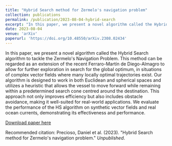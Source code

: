 ```yaml
---
title: "Hybrid Search method for Zermelo's navigation problem"
collection: publications
permalink: /publication/2023-08-04-hybrid-search
excerpt: "In this paper, we present a novel algorithm called the Hybrid Search algorithm to tackle the Zermelo's Navigation Problem."
date: 2023-08-04
venue: 'arXiv'
paperurl: 'https://doi.org/10.48550/arXiv.2308.02434'
---
```

In this paper, we present a novel algorithm called the Hybrid Search algorithm to tackle the Zermelo's Navigation Problem. This method can be regarded as an extension of the recent Ferraro-Martín de Diego-Almagro to allow for further exploration in search for the global optimum, in situations of complex vector fields where many locally optimal trajectories exist. Our algorithm is designed to work in both Euclidean and spherical spaces and utilizes a heuristic that allows the vessel to move forward while remaining within a predetermined search cone centred around the destination. This approach not only improves efficiency but also includes obstacle avoidance, making it well-suited for real-world applications. We evaluate the performance of the HS algorithm on synthetic vector fields and real ocean currents, demonstrating its effectiveness and performance.

[Download paper here](https://doi.org/10.48550/arXiv.2308.02434)

Recommended citation: Precioso, Daniel et al. (2023). "Hybrid Search method for Zermelo's navigation problem." <i>Unpublished</i>.